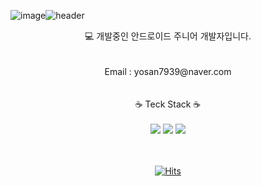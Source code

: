 ![image](https://github.com/Larry7939/Larry7939/assets/70442964/3fcec9c5-873a-4a1d-81fc-68f6f52b6bac)![header](https://capsule-render.vercel.app/api?type=Waving&text=Larry's%20Hub&height=220&fontColor=ECE7E5&&color=timeGradient&fontAlignY=40)
<div align="center">
💻 개발중인 안드로이드 주니어 개발자입니다. <br/><br/><br/>
Email : yosan7939@naver.com <br/><br/><br/>
☕ Teck Stack ☕ <br/><br/>
<img src="https://img.shields.io/badge/Kotlin-6C7AFF?style=for-the-badge&logo=Kotlin&logoColor=9844F6"> 
<img src="https://img.shields.io/badge/Python-FFDD55?style=for-the-badge&logo=Python&logoColor=4984B2"> 
<img src="https://img.shields.io/badge/Android-38DF88?style=for-the-badge&logo=Android&logoColor=white"> <br/><br/><br/>


[![Hits](https://hits.seeyoufarm.com/api/count/incr/badge.svg?url=https%3A%2F%2Fgithub.com%2Fgjbae1212%2Fhit-counter&count_bg=%2379C83D&title_bg=%23555555&icon=&icon_color=%23E7E7E7&title=hits&edge_flat=false)](https://hits.seeyoufarm.com)
</div>
